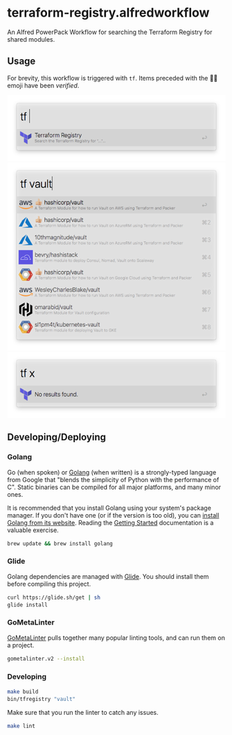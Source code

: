 # terraform-registry.alfredworkflow

An Alfred PowerPack Workflow for searching the Terraform Registry for shared modules.

## Usage

For brevity, this workflow is triggered with `tf`. Items preceded with the 👍🏼 emoji have been _verified_.

![](README2.png)  
![](README.png)  
![](README3.png)  

## Developing/Deploying

### Golang

Go (when spoken) or [Golang] (when written) is a strongly-typed language from Google that "blends the simplicity of Python with the performance of C". Static binaries can be compiled for all major platforms, and many minor ones.

It is recommended that you install Golang using your system's package manager. If you don't have one (or if the version is too old), you can [install Golang from its website](https://golang.org/doc/install). Reading the [Getting Started](https://golang.org/doc/) documentation is a valuable exercise.

```bash
brew update && brew install golang
```

### Glide

Golang dependencies are managed with [Glide]. You should install them before compiling this project.

```bash
curl https://glide.sh/get | sh
glide install
```

### GoMetaLinter

[GoMetaLinter] pulls together many popular linting tools, and can run them on a project.

```bash
gometalinter.v2 --install
```

### Developing

```bash
make build
bin/tfregistry "vault"
```

Make sure that you run the linter to catch any issues.

```bash
make lint
```

  [Glide]: https://glide.sh
  [Golang]: https://golang.org
  [GoMetaLinter]: https://github.com/alecthomas/gometalinter
